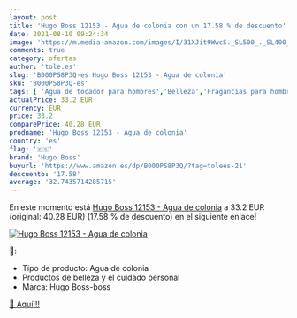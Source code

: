 ```yaml
---
layout: post
title: 'Hugo Boss 12153 - Agua de colonia con un 17.58 % de descuento'
date: 2021-08-10 09:24:34
image: 'https://m.media-amazon.com/images/I/31XJit9WwcS._SL500_._SL400_.jpg'
comments: true
category: ofertas
author: 'tole.es'
slug: 'B000PS8P3Q-es Hugo Boss 12153 - Agua de colonia'
sku: 'B000PS8P3Q-es'
tags: [ 'Agua de tocador para hombres','Belleza','Fragancias para hombres','Perfumes y fragancias','agua','colonia','de','hugo boss', ]
actualPrice: 33.2 EUR
currency: EUR
price: 33.2
comparePrice: 40.28 EUR
prodname: 'Hugo Boss 12153 - Agua de colonia'
country: 'es'
flag: '🇪🇸'
brand: 'Hugo Boss'
buyurl: 'https://www.amazon.es/dp/B000PS8P3Q/?tag=tolees-21'
descuento: '17.58'
average: '32.7435714285715'
---
```


En este momento está [Hugo Boss 12153 - Agua de colonia](https://www.amazon.es/dp/B000PS8P3Q/?tag=tolees-21) a 33.2 EUR (original: 40.28 EUR) (17.58 %  de descuento) en el siguiente enlace!

[![Hugo Boss 12153 - Agua de colonia](https://m.media-amazon.com/images/I/31XJit9WwcS._SL500_._SL400_.jpg)](https://www.amazon.es/dp/B000PS8P3Q/?tag=tolees-21)

🔎:

- Tipo de producto: Agua de colonia
- Productos de belleza y el cuidado personal
- Marca: Hugo Boss-boss

[🛒 Aquí!!!](https://www.amazon.es/dp/B000PS8P3Q/?tag=tolees-21)
